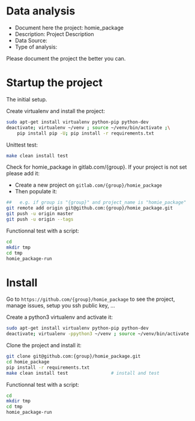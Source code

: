 # Data analysis
- Document here the project: homie_package
- Description: Project Description
- Data Source:
- Type of analysis:

Please document the project the better you can.

# Startup the project

The initial setup.

Create virtualenv and install the project:
```bash
sudo apt-get install virtualenv python-pip python-dev
deactivate; virtualenv ~/venv ; source ~/venv/bin/activate ;\
    pip install pip -U; pip install -r requirements.txt
```

Unittest test:
```bash
make clean install test
```

Check for homie_package in gitlab.com/{group}.
If your project is not set please add it:

- Create a new project on `gitlab.com/{group}/homie_package`
- Then populate it:

```bash
##   e.g. if group is "{group}" and project_name is "homie_package"
git remote add origin git@github.com:{group}/homie_package.git
git push -u origin master
git push -u origin --tags
```

Functionnal test with a script:

```bash
cd
mkdir tmp
cd tmp
homie_package-run
```

# Install

Go to `https://github.com/{group}/homie_package` to see the project, manage issues,
setup you ssh public key, ...

Create a python3 virtualenv and activate it:

```bash
sudo apt-get install virtualenv python-pip python-dev
deactivate; virtualenv -ppython3 ~/venv ; source ~/venv/bin/activate
```

Clone the project and install it:

```bash
git clone git@github.com:{group}/homie_package.git
cd homie_package
pip install -r requirements.txt
make clean install test                # install and test
```
Functionnal test with a script:

```bash
cd
mkdir tmp
cd tmp
homie_package-run
```
